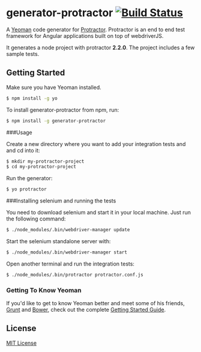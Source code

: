 # generator-protractor [![Build Status](https://secure.travis-ci.org/andresdominguez/generator-protractor.png?branch=master)](https://travis-ci.org/andresdominguez/generator-protractor)

A [Yeoman](http://yeoman.io) code generator for [Protractor](https://github.com/angular/protractor). Protractor is an end to end test framework for Angular applications built on top of webdriverJS.

It generates a node project with protractor **2.2.0**. The project includes a few sample tests.

## Getting Started

Make sure you have Yeoman installed.

```bash
$ npm install -g yo
```

To install generator-protractor from npm, run:

```bash
$ npm install -g generator-protractor
```

###Usage

Create a new directory where you want to add your integration tests and and cd into it:

```bash
$ mkdir my-protractor-project
$ cd my-protractor-project
```

Run the generator:

```bash
$ yo protractor
```

###Installing selenium and running the tests

You need to download selenium and start it in your local machine. Just run the following command:

```bash
$ ./node_modules/.bin/webdriver-manager update
```

Start the selenium standalone server with:

```bash
$ ./node_modules/.bin/webdriver-manager start
```

Open another terminal and run the integration tests:

```bash
$ ./node_modules/.bin/protractor protractor.conf.js
```

### Getting To Know Yeoman

If you'd like to get to know Yeoman better and meet some of his friends, [Grunt](http://gruntjs.com) and [Bower](http://bower.io), check out the complete [Getting Started Guide](https://github.com/yeoman/yeoman/wiki/Getting-Started).


## License

[MIT License](http://en.wikipedia.org/wiki/MIT_License)

